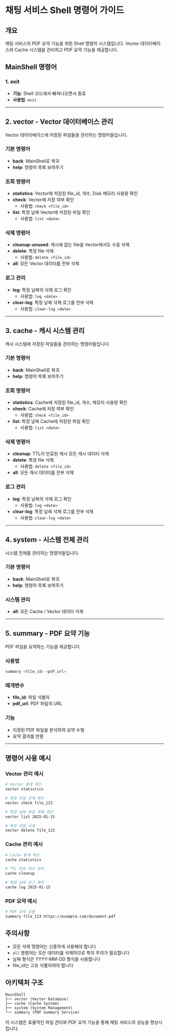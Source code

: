 # 채팅 서비스 Shell 명령어 가이드

## 개요
채팅 서비스의 PDF 요약 기능을 위한 Shell 명령어 시스템입니다. Vector 데이터베이스와 Cache 시스템을 관리하고 PDF 요약 기능을 제공합니다.

## MainShell 명령어

### 1. exit
- **기능**: Shell 코드에서 빠져나오면서 종료
- **사용법**: `exit`

---

## 2. vector - Vector 데이터베이스 관리

Vector 데이터베이스에 저장된 파일들을 관리하는 명령어들입니다.

### 기본 명령어
- **back**: MainShell로 복귀
- **help**: 명령어 목록 보여주기

### 조회 명령어
- **statistics**: Vector에 저장된 file_id, 개수, Disk 메모리 사용량 확인
- **check**: Vector에 저장 여부 확인
  - 사용법: `check <file_id>`
- **list**: 특정 날짜 Vector에 저장된 파일 확인
  - 사용법: `list <date>`

### 삭제 명령어
- **cleanup-unused**: 캐시에 없는 file을 Vector에서도 수동 삭제
- **delete**: 특정 file 삭제
  - 사용법: `delete <file_id>`
- **all**: 모든 Vector 데이터를 전부 삭제

### 로그 관리
- **log**: 특정 날짜의 삭제 로그 확인
  - 사용법: `log <date>`
- **clear-log**: 특정 날짜 삭제 로그를 전부 삭제
  - 사용법: `clear-log <date>`

---

## 3. cache - 캐시 시스템 관리

캐시 시스템에 저장된 파일들을 관리하는 명령어들입니다.

### 기본 명령어
- **back**: MainShell로 복귀
- **help**: 명령어 목록 보여주기

### 조회 명령어
- **statistics**: Cache에 저장된 file_id, 개수, 메모리 사용량 확인
- **check**: Cache에 저장 여부 확인
  - 사용법: `check <file_id>`
- **list**: 특정 날짜 Cache에 저장된 파일 확인
  - 사용법: `list <date>`

### 삭제 명령어
- **cleanup**: TTL이 만료된 캐시 모든 캐시 데이터 삭제
- **delete**: 특정 file 삭제
  - 사용법: `delete <file_id>`
- **all**: 모든 캐시 데이터를 전부 삭제

### 로그 관리
- **log**: 특정 날짜의 삭제 로그 확인
  - 사용법: `log <date>`
- **clear-log**: 특정 날짜 삭제 로그를 전부 삭제
  - 사용법: `clear-log <date>`

---

## 4. system - 시스템 전체 관리

시스템 전체를 관리하는 명령어들입니다.

### 기본 명령어
- **back**: MainShell로 복귀
- **help**: 명령어 목록 보여주기

### 시스템 관리
- **all**: 모든 Cache / Vector 데이터 삭제

---

## 5. summary - PDF 요약 기능

PDF 파일을 요약하는 기능을 제공합니다.

### 사용법
```bash
summary <file_id> <pdf_url>
```

### 매개변수
- **file_id**: 파일 식별자
- **pdf_url**: PDF 파일의 URL

### 기능
- 지정된 PDF 파일을 분석하여 요약 수행
- 요약 결과를 반환

---

## 명령어 사용 예시

### Vector 관리 예시
```bash
# Vector 통계 확인
vector statistics

# 특정 파일 존재 확인
vector check file_123

# 특정 날짜 파일 목록 확인
vector list 2025-01-15

# 특정 파일 삭제
vector delete file_123
```

### Cache 관리 예시
```bash
# Cache 통계 확인
cache statistics

# TTL 만료 캐시 정리
cache cleanup

# 특정 날짜 로그 확인
cache log 2025-01-15
```

### PDF 요약 예시
```bash
# PDF 요약 실행
summary file_123 https://example.com/document.pdf
```

## 주의사항
- 모든 삭제 명령어는 신중하게 사용해야 합니다
- `all` 명령어는 모든 데이터를 삭제하므로 특히 주의가 필요합니다
- 날짜 형식은 YYYY-MM-DD 형식을 사용합니다
- file_id는 고유 식별자여야 합니다

## 아키텍처 구조
```
MainShell
├── vector (Vector Database)
├── cache (Cache System)
├── system (System Management)
└── summary (PDF Summary Service)
```

이 시스템은 효율적인 파일 관리와 PDF 요약 기능을 통해 채팅 서비스의 성능을 향상시킵니다.